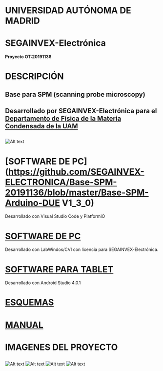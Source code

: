 # UNIVERSIDAD AUTÓNOMA DE MADRID
# SEGAINVEX-Electrónica
**Proyecto OT:20191136**
# DESCRIPCIÓN
## Base para SPM  (scanning probe microscopy) 
## Desarrollado por SEGAINVEX-Electrónica para el [Departamento de Física de la Materia Condensada de la UAM](https://www.fmc.uam.es/research/nano-spm-lab/)
##
![Alt text](https://github.com/SEGAINVEX-ELECTRONICA/Base-SPM-20191136/blob/master/Imagenes/0portada.jpg "frontal")

# [SOFTWARE DE PC](https://github.com/SEGAINVEX-ELECTRONICA/Base-SPM-20191136/blob/master/Base-SPM-Arduino-DUE V1_3_0)
Desarrollado con Visual Studio Code y PlatformIO

# [SOFTWARE DE PC](https://github.com/PatricioCoronado/Base-SPM-CVI)
Desarrollado con LabWindos/CVI con licencia para SEGAINVEX-Electrónica.

# [SOFTWARE PARA TABLET](https://github.com/PatricioCoronado/Base-SPM-tablet)
Desarrollado con Android Studio 4.0.1

# [ESQUEMAS](https://github.com/SEGAINVEX-ELECTRONICA/Base-SPM-20191136/blob/master/Esquemas)

# [MANUAL](https://github.com/SEGAINVEX-ELECTRONICA/Base-SPM-20191136/blob/master/Manual/manual_base_20191136.pdf)
## 
# IMAGENES DEL PROYECTO
##
![Alt text](https://github.com/SEGAINVEX-ELECTRONICA/Base-SPM-20191136/blob/master/Imagenes/1frontal.jpg "frontal")
![Alt text](https://github.com/SEGAINVEX-ELECTRONICA/Base-SPM-20191136/blob/master/Imagenes/2trasera.jpg "trasera")
![Alt text](https://github.com/SEGAINVEX-ELECTRONICA/Base-SPM-20191136/blob/master/Imagenes/3abierto.jpg "abierto")
![Alt text](https://github.com/SEGAINVEX-ELECTRONICA/Base-SPM-20191136/blob/master/Imagenes/4interior.jpg "interior")


